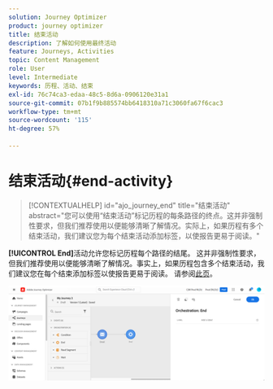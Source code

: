 ```yaml
---
solution: Journey Optimizer
product: journey optimizer
title: 结束活动
description: 了解如何使用最终活动
feature: Journeys, Activities
topic: Content Management
role: User
level: Intermediate
keywords: 历程、活动、结束
exl-id: 76c74ca3-edaa-48c5-8d6a-0906120e31a1
source-git-commit: 07b1f9b885574bb6418310a71c3060fa67f6cac3
workflow-type: tm+mt
source-wordcount: '115'
ht-degree: 57%

---
```


# 结束活动{#end-activity}

>[!CONTEXTUALHELP]
>id="ajo_journey_end"
>title="结束活动"
>abstract="您可以使用“结束活动”标记历程的每条路径的终点。这并非强制性要求，但我们推荐使用以便能够清晰了解情况。实际上，如果历程有多个结束活动，我们建议您为每个结束活动添加标签，以使报告更易于阅读。"

**[!UICONTROL End]**&#x200B;活动允许您标记历程每个路径的结尾。 这并非强制性要求，但我们推荐使用以便能够清晰了解情况。事实上，如果历程包含多个结束活动，我们建议您在每个结束添加标签以使报告更易于阅读。 请参阅[此页](../reports/live-report.md)。

![](assets/journey54.png)
